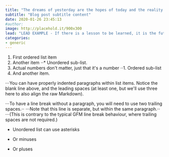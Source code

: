 ```yaml
---
title: "The dreams of yesterday are the hopes of today and the reality of tomorrow."
subtitle: "Blog post subtitle content"
date: 2020-01-26 23:45:13
#author:
image: http://placehold.it/900x300
lead: "LEAD EXAMPLE - If there is a lesson to be learned, it is the futility of seeking fulfillment in outer space. We need to judge ourselfs by who we are, not by where we go."
categories:
- generic
---
```


1. First ordered list item
2. Another item
⋅⋅* Unordered sub-list. 
1. Actual numbers don't matter, just that it's a number
⋅⋅1. Ordered sub-list
4. And another item.

⋅⋅⋅You can have properly indented paragraphs within list items. Notice the blank line above, and the leading spaces (at least one, but we'll use three here to also align the raw Markdown).

⋅⋅⋅To have a line break without a paragraph, you will need to use two trailing spaces.⋅⋅
⋅⋅⋅Note that this line is separate, but within the same paragraph.⋅⋅
⋅⋅⋅(This is contrary to the typical GFM line break behaviour, where trailing spaces are not required.)

* Unordered list can use asterisks
- Or minuses
+ Or pluses